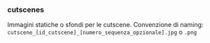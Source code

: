 ### cutscenes

Immagini statiche o sfondi per le cutscene.
Convenzione di naming: `cutscene_[id_cutscene]_[numero_sequenza_opzionale].jpg` o `.png`
